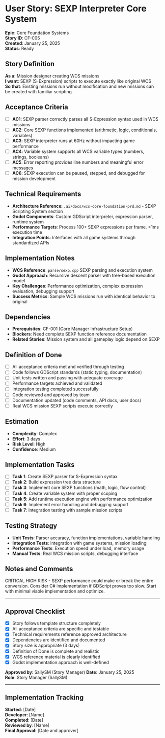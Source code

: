 # User Story: SEXP Interpreter Core System

**Epic**: Core Foundation Systems  
**Story ID**: CF-005  
**Created**: January 25, 2025  
**Status**: Ready

## Story Definition
**As a**: Mission designer creating WCS missions  
**I want**: SEXP (S-Expression) scripts to execute exactly like original WCS  
**So that**: Existing missions run without modification and new missions can be created with familiar scripting

## Acceptance Criteria
- [ ] **AC1**: SEXP parser correctly parses all S-Expression syntax used in WCS missions
- [ ] **AC2**: Core SEXP functions implemented (arithmetic, logic, conditionals, variables)
- [ ] **AC3**: SEXP interpreter runs at 60Hz without impacting game performance
- [ ] **AC4**: Variable system supports all WCS variable types (numbers, strings, booleans)
- [ ] **AC5**: Error reporting provides line numbers and meaningful error messages
- [ ] **AC6**: SEXP execution can be paused, stepped, and debugged for mission development

## Technical Requirements
- **Architecture Reference**: `.ai/docs/wcs-core-foundation-prd.md` - SEXP Scripting System section
- **Godot Components**: Custom GDScript interpreter, expression parser, runtime system
- **Performance Targets**: Process 100+ SEXP expressions per frame, <1ms execution time
- **Integration Points**: Interfaces with all game systems through standardized APIs

## Implementation Notes
- **WCS Reference**: `parse/sexp.cpp` SEXP parsing and execution system
- **Godot Approach**: Recursive descent parser with tree-based execution model
- **Key Challenges**: Performance optimization, complex expression evaluation, debugging support
- **Success Metrics**: Sample WCS missions run with identical behavior to original

## Dependencies
- **Prerequisites**: CF-001 (Core Manager Infrastructure Setup)
- **Blockers**: Need complete SEXP function reference documentation
- **Related Stories**: Mission system and all gameplay logic depend on SEXP

## Definition of Done
- [ ] All acceptance criteria met and verified through testing
- [ ] Code follows GDScript standards (static typing, documentation)
- [ ] Unit tests written and passing with adequate coverage
- [ ] Performance targets achieved and validated
- [ ] Integration testing completed successfully
- [ ] Code reviewed and approved by team
- [ ] Documentation updated (code comments, API docs, user docs)
- [ ] Real WCS mission SEXP scripts execute correctly

## Estimation
- **Complexity**: Complex
- **Effort**: 3 days
- **Risk Level**: High
- **Confidence**: Medium

## Implementation Tasks
- [ ] **Task 1**: Create SEXP parser for S-Expression syntax
- [ ] **Task 2**: Build expression tree data structure
- [ ] **Task 3**: Implement core SEXP functions (math, logic, flow control)
- [ ] **Task 4**: Create variable system with proper scoping
- [ ] **Task 5**: Add runtime execution engine with performance optimization
- [ ] **Task 6**: Implement error handling and debugging support
- [ ] **Task 7**: Integration testing with sample mission scripts

## Testing Strategy
- **Unit Tests**: Parser accuracy, function implementations, variable handling
- **Integration Tests**: Integration with game systems, mission loading
- **Performance Tests**: Execution speed under load, memory usage
- **Manual Tests**: Real WCS mission scripts, debugging interface

## Notes and Comments
CRITICAL HIGH RISK - SEXP performance could make or break the entire conversion. Consider C# implementation if GDScript proves too slow. Start with minimal viable implementation and optimize.

---

## Approval Checklist
- [x] Story follows template structure completely
- [x] All acceptance criteria are specific and testable
- [x] Technical requirements reference approved architecture
- [x] Dependencies are identified and documented
- [x] Story size is appropriate (3 days)
- [x] Definition of Done is complete and realistic
- [x] WCS reference material is clearly identified
- [x] Godot implementation approach is well-defined

**Approved by**: SallySM (Story Manager) **Date**: January 25, 2025  
**Role**: Story Manager (SallySM)

---

## Implementation Tracking
**Started**: [Date]  
**Developer**: [Name]  
**Completed**: [Date]  
**Reviewed by**: [Name]  
**Final Approval**: [Date and approver]